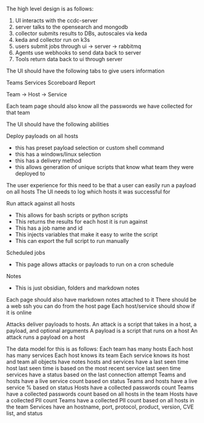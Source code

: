 


The high level design is as follows:

1. UI interacts with the ccdc-server
2. server talks to the opensearch and mongodb
3. collector submits results to DBs, autoscales via keda
4. keda and collector run on k3s
5. users submit jobs through ui -> server -> rabbitmq
6. Agents use webhooks to send data back to server
7. Tools return data back to ui through server

The UI should have the following tabs to give users information

Teams
Services
Scoreboard
Report

Team -> Host -> Service

Each team page should also know all the passwords we have collected for that team

The UI should have the following abilities

Deploy payloads on all hosts
* this has preset payload selection or custom shell command
* this has a windows/linux selection
* this has a delivery method
* this allows generation of unique scripts that know what team they were deployed to

The user experience for this need to be that a user can easily run a payload on all hosts
The UI needs to log which hosts it was successful for

Run attack against all hosts
* This allows for bash scripts or python scripts
* This returns the results for each host it is run against
* This has a job name and id
* This injects variables that make it easy to write the script
* This can export the full script to run manually

Scheduled jobs
* This page allows attacks or payloads to run on a cron schedule

Notes
* This is just obsidian, folders and markdown notes

Each page should also have markdown notes attached to it
There should be a web ssh you can do from the host page
Each host/service should show if it is online

Attacks deliver payloads to hosts.
An attack is a script that takes in a host, a payload, and optional arguments
A payload is a script that runs on a host
An attack runs a payload on a host

The data model for this is as follows:
Each team has many hosts
Each host has many services
Each host knows its team
Each service knows its host and team
all objects have notes
hosts and services have a last seen time
host last seen time is based on the most recent service last seen time
services have a status based on the last connection attempt
Teams and hosts have a live service count based on status
Teams and hosts have a live service % based on status
Hosts have a collected passwords count
Teams have a collected passwords count based on all hosts in the team
Hosts have a collected PII count
Teams have a collected PII count based on all hosts in the team
Services have an hostname, port, protocol, product, version, CVE list, and status

